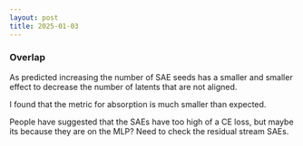 ```yaml
---
layout: post
title: 2025-01-03
---
```


### Overlap 

As predicted increasing the number of SAE seeds has a smaller and smaller effect to decrease the number of latents that are not aligned. 

I found that the metric for absorption is much smaller than expected. 

People have suggested that the SAEs have too high of a CE loss, but maybe its because they are on the MLP? Need to check the residual stream SAEs.
